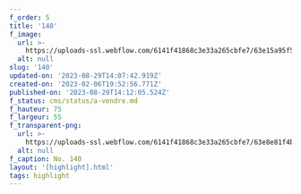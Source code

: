 ```yaml
---
f_order: 5
title: '140'
f_image:
  url: >-
    https://uploads-ssl.webflow.com/6141f41868c3e33a265cbfe7/63e15a95f58bf37c471dbfab_140-15.jpg
  alt: null
slug: '140'
updated-on: '2023-08-29T14:07:42.919Z'
created-on: '2023-02-06T19:52:56.771Z'
published-on: '2023-08-29T14:12:05.524Z'
f_status: cms/status/a-vendre.md
f_hauteur: 75
f_largeur: 55
f_transparent-png:
  url: >-
    https://uploads-ssl.webflow.com/6141f41868c3e33a265cbfe7/63e8e81f4b76915640316466_140-15.png
  alt: null
f_caption: No. 140
layout: '[highlight].html'
tags: highlight
---
```



